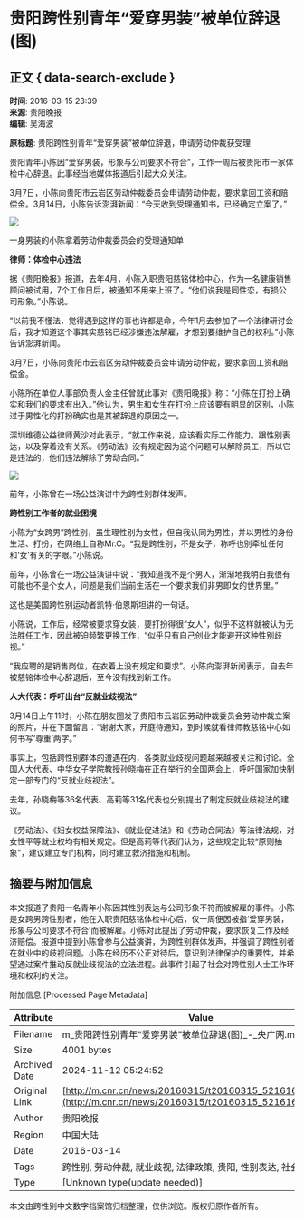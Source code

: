 # 贵阳跨性别青年“爱穿男装”被单位辞退(图)

## 正文 { data-search-exclude }


**时间**: 2016-03-15 23:39  
**来源**: 贵阳晚报  
**编辑**: 吴海波

**原标题**: 贵阳跨性别青年“爱穿男装”被单位辞退，申请劳动仲裁获受理

贵阳青年小陈因“爱穿男装，形象与公司要求不符合”，工作一周后被贵阳市一家体检中心辞退。此事经当地媒体报道后引起大众关注。

3月7日，小陈向贵阳市云岩区劳动仲裁委员会申请劳动仲裁，要求拿回工资和赔偿金。3月14日，小陈告诉澎湃新闻：“今天收到受理通知书，已经确定立案了。”

![](./W020160315859380913485.jpg)

一身男装的小陈拿着劳动仲裁委员会的受理通知单

**律师：体检中心违法**

据《贵阳晚报》报道，去年4月，小陈入职贵阳慈铭体检中心，作为一名健康销售顾问被试用，7个工作日后，被通知不用来上班了。“他们说我是同性恋，有损公司形象。”小陈说。

“以前我不懂法，觉得遇到这样的事也许都是命，今年1月去参加了一个法律研讨会后，我才知道这个事其实慈铭已经涉嫌违法解雇，才想到要维护自己的权利。”小陈告诉澎湃新闻。

3月7日，小陈向贵阳市云岩区劳动仲裁委员会申请劳动仲裁，要求拿回工资和赔偿金。

小陈所在单位人事部负责人金主任曾就此事对《贵阳晚报》称：“小陈在打扮上确实和我们的要求有出入。”他认为，男生和女生在打扮上应该要有明显的区别，小陈过于男性化的打扮确实也是其被辞退的原因之一。

深圳维德公益律师黄沙对此表示，“就工作来说，应该看实际工作能力。跟性别表达，以及穿着没有关系。《劳动法》没有规定因为这个问题可以解除员工，所以它是违法的，他们违法解除了劳动合同。”

![](./W020160315859381416213.jpg)

前年，小陈曾在一场公益演讲中为跨性别群体发声。

**跨性别工作者的就业困境**

小陈为“女跨男”跨性别，虽生理性别为女性，但自我认同为男性，并以男性的身份生活、打扮，在网络上自称Mr.C。“我是跨性别，不是女子，称呼也别牵扯任何和‘女’有关的字眼。”小陈说。

前年，小陈曾在一场公益演讲中说：“我知道我不是个男人，渐渐地我明白我很有可能也不是个女人，问题是我们当前生活在一个要求我们非男即女的世界里。”

这也是美国跨性别运动者凯特·伯恩斯坦讲的一句话。

小陈说，工作后，经常被要求穿女装，要打扮得很“女人”，似乎不这样就被认为无法胜任工作，因此被迫频繁更换工作，“似乎只有自己创业才能避开这种性别歧视。”

“我应聘的是销售岗位，在衣着上没有规定和要求”。小陈向澎湃新闻表示，自去年被慈铭体检中心辞退后，至今没有找到新工作。

**人大代表：呼吁出台“反就业歧视法”**

3月14日上午11时，小陈在朋友圈发了贵阳市云岩区劳动仲裁委员会劳动仲裁立案的照片，并在下面留言：“谢谢大家，开庭待通知，到时候就看律师教慈铭中心如何书写‘尊重’两字。”

事实上，包括跨性别群体的遭遇在内，各类就业歧视问题越来越被关注和讨论。全国人大代表、中华女子学院教授孙晓梅在正在举行的全国两会上，呼吁国家加快制定一部专门的“反就业歧视法”。

去年，孙晓梅等36名代表、高莉等31名代表也分别提出了制定反就业歧视法的建议。

《劳动法》、《妇女权益保障法》、《就业促进法》和《劳动合同法》等法律法规，对女性平等就业权均有相关规定。但是高莉等代表们认为，这些规定比较“原则抽象”，建议建立专门机构，同时建立救济措施和机制。

## 摘要与附加信息

<!-- tcd_abstract -->
本文报道了贵阳一名青年小陈因其性别表达与公司形象不符而被解雇的事件。小陈是女跨男跨性别者，他在入职贵阳慈铭体检中心后，仅一周便因被指‘爱穿男装，形象与公司要求不符合’而被解雇。小陈对此提出了劳动仲裁，要求恢复工作及经济赔偿。报道中提到小陈曾参与公益演讲，为跨性别群体发声，并强调了跨性别者在就业中的歧视问题。小陈在经历不公正对待后，意识到法律保护的重要性，并希望通过案件推动反就业歧视法的立法进程。此事件引起了社会对跨性别人士工作环境和权利的关注。
<!-- tcd_abstract_end -->

附加信息 [Processed Page Metadata]

| Attribute       | Value                                  |
|-----------------|----------------------------------------|
| Filename        | m_贵阳跨性别青年“爱穿男装”被单位辞退(图)_-_央广网.md                             |
| Size            | 4001 bytes                           |
| Archived Date   | 2024-11-12 05:24:52                             |
| Original Link   | [http://m.cnr.cn/news/20160315/t20160315_521616271.html](http://m.cnr.cn/news/20160315/t20160315_521616271.html)                       |
| Author          | 贵阳晚报                               |
| Region          | 中国大陆                               |
| Date            | 2016-03-14                                 |
| Tags            | 跨性别, 劳动仲裁, 就业歧视, 法律政策, 贵阳, 性别表达, 社会环境                                 |
| Type            | [Unknown type(update needed)]                                 |
<!-- tcd_table_end -->

本文由跨性别中文数字档案馆归档整理，仅供浏览。版权归原作者所有。

